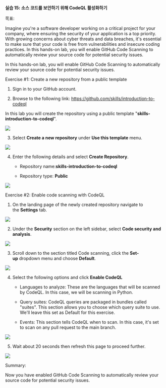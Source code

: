 **실습 15: 소스 코드를 보안하기 위해 CodeQL 활성화하기**

목표:

Imagine you're a software developer working on a critical project for
your company, where ensuring the security of your application is a top
priority. With growing concerns about cyber threats and data breaches,
it's essential to make sure that your code is free from vulnerabilities
and insecure coding practices. In this hands-on lab, you will enable
GitHub Code Scanning to automatically review your source code for
potential security issues.

In this hands-on lab, you will enable GitHub Code Scanning to
automatically review your source code for potential security issues.

Exercise \#1: Create a new repository from a public template

1.  Sign in to your GitHub account.

2.  Browse to the following
    link: https://github.com/skills/introduction-to-codeql

In this lab you will create the repository using a public template
"**skills-introduction-to-codeql**".

![](./media/image1.jpeg)

3.  Select **Create a new repository** under **Use this template** menu.

![](./media/image2.jpeg)

4.  Enter the following details and select **Create Repository**.

    - Repository name:**skills-introduction-to-codeql**

    - Repository type: **Public**

![](./media/image3.jpeg)

Exercise \#2: Enable code scanning with CodeQL

1.  On the landing page of the newly created repository navigate to
    the **Settings** tab.

![](./media/image4.jpeg)

2.  Under the **Security** section on the left sidebar, select **Code
    security and analysis**.

![](./media/image5.jpeg)

3.  Scroll down to the section titled Code scanning, click
    the **Set-up** dropdown menu and choose **Default**.

![](./media/image6.jpeg)

4.  Select the following options and click **Enable CodeQL**

    - Languages to analyze: These are the languages that will be scanned
      by CodeQL. In this case, we will be scanning in Python.

    - Query suites: CodeQL queries are packaged in bundles called
      "suites". This section allows you to choose which query suite to
      use. We'll leave this set as Default for this exercise.

    - Events: This section tells CodeQL when to scan. In this case, it's
      set to scan on any pull request to the main branch.

![](./media/image7.jpeg)

5.  Wait about 20 seconds then refresh this page to proceed further.

![](./media/image8.jpeg)

Summary:

Now you have enabled GitHub Code Scanning to automatically review your
source code for potential security issues.
